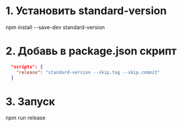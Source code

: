 # 1. Установить standard-version
npm install --save-dev standard-version

# 2. Добавь в package.json скрипт
```json
  "scripts": {
    "release": "standard-version --skip.tag --skip.commit"
  }
```
# 3. Запуск
npm run release
